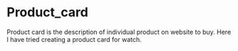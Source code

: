 # Product_card
Product card is the description of individual product on website to buy. Here I have tried creating a product card for watch.
